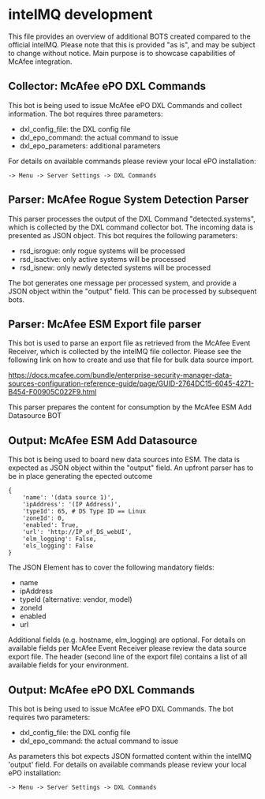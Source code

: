 # intelMQ development

This file provides an overview of additional BOTS created compared to the official intelMQ. Please note that this is provided "as is", and may be subject to change without notice. Main purpose is to showcase capabilities of McAfee integration.

## Collector: McAfee ePO DXL Commands

This bot is being used to issue McAfee ePO DXL Commands and collect information. The bot requires three parameters:

- dxl_config_file: the DXL config file
- dxl_epo_command: the actual command to issue
- dxl_epo_parameters: additional parameters

For details on available commands please review your local ePO installation:

```
-> Menu -> Server Settings -> DXL Commands
```

## Parser: McAfee Rogue System Detection Parser

This parser processes the output of the DXL Command "detected.systems", which is collected by the DXL command collector bot. The incoming data is presented as JSON object. This bot requires the following parameters:

- rsd_isrogue: only rogue systems will be processed
- rsd_isactive: only active systems will be processed
- rsd_isnew: only newly detected systems will be processed

The bot generates one message per processed system, and provide a JSON object within the "output" field. This can be processed by subsequent bots.

## Parser: McAfee ESM Export file parser

This bot is used to parse an export file as retrieved from the McAfee Event Receiver, which is collected by the intelMQ file collector. Please see the following link on how to create and use that file for bulk data source import.

https://docs.mcafee.com/bundle/enterprise-security-manager-data-sources-configuration-reference-guide/page/GUID-2764DC15-6045-4271-B454-F00905C022F9.html

This parser prepares the content for consumption by the McAfee ESM Add Datasource BOT

## Output: McAfee ESM Add Datasource

This bot is being used to board new data sources into ESM. The data is expected as JSON object 
within the "output" field. An upfront parser has to be in place generating the epected outcome

```
{
    'name': '(data source 1)',
    'ipAddress': '(IP Address)',
    'typeId': 65, # DS Type ID == Linux
    'zoneId': 0,
    'enabled': True,
    'url': 'http://IP_of_DS_webUI',
    'elm_logging': False,
    'els_logging': False
}
```

The JSON Element has to cover the following mandatory fields:

- name
- ipAddress
- typeId (alternative: vendor, model)
- zoneId
- enabled
- url

Additional fields (e.g. hostname, elm_logging) are optional. For details on available fields per McAfee Event Receiver please review the data source export file. The header (second line of the export file) contains a list of all available fields for your environment.

## Output: McAfee ePO DXL Commands

This bot is being used to issue McAfee ePO DXL Commands. The bot requires two parameters:

- dxl_config_file: the DXL config file
- dxl_epo_command: the actual command to issue

As parameters this bot expects JSON formatted content within the intelMQ 'output' field.
For details on available commands please review your local ePO installation:

```
-> Menu -> Server Settings -> DXL Commands
```


